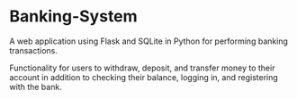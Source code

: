 # Banking-System

A web application using Flask and SQLite in Python for performing banking transactions.

Functionality for users to withdraw, deposit, and transfer money to their account in addition to checking their balance, logging in, and registering with the bank.
